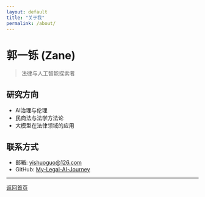 ```yaml
---
layout: default
title: "关于我"
permalink: /about/
---
```


# 郭一铄 (Zane)

> 法律与人工智能探索者

## 研究方向
- AI治理与伦理
- 民商法与法学方法论
- 大模型在法律领域的应用

## 联系方式
- 邮箱: yishuoguo@126.com
- GitHub: [My-Legal-AI-Journey](https://github.com/My-Legal-AI-Journey)
  
---
[返回首页](/index.html)
